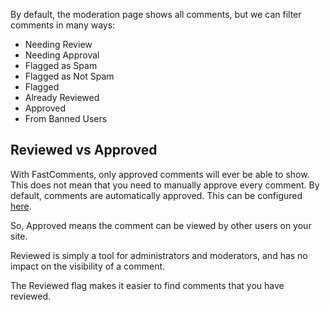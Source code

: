 By default, the moderation page shows all comments, but we can filter comments in many ways:

- Needing Review
- Needing Approval
- Flagged as Spam
- Flagged as Not Spam
- Flagged
- Already Reviewed
- Approved
- From Banned Users

## Reviewed vs Approved

With FastComments, only approved comments will ever be able to show. This does not mean that you need to manually approve every comment.
By default, comments are automatically approved. This can be configured <a href="https://fastcomments.com/auth/my-account/moderate-comments/settings" target="_blank">here</a>.

So, Approved means the comment can be viewed by other users on your site.

Reviewed is simply a tool for administrators and moderators, and has no impact on the visibility of a comment.

The Reviewed flag makes it easier to find comments that you have reviewed.
